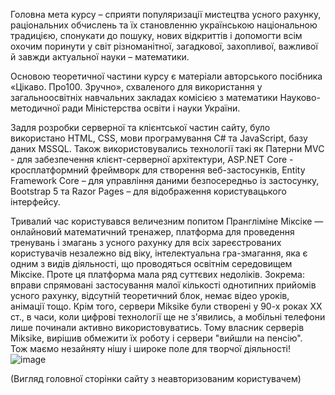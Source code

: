 Головна мета курсу – сприяти популяризації  мистецтва усного рахунку, раціональних обчислень та їх становленню українською  національною традицією, спонукати  до пошуку, нових  відкриттів і допомогти всім охочим поринути у світ  різноманітної, загадкової, захопливої, важливої й завжди актуальної науки – математики.  

Основою теоретичної частини курсу є матеріали авторського посібника «Цікаво. Про100. Зручно», схваленого для використання у загальноосвітніх навчальних закладах комісією з математики Науково-методичної ради Міністерства освіти і науки України.

Задля розробки серверної та клієнтської частин сайту, було використано HTML, CSS, мови програмування C# та JavaScript, базу даних MSSQL. Також використовувались технології такі як Патерни MVC - для забезпечення клієнт-серверної архітектури, ASP.NET Core -  кросплатформний фреймворк для створення веб-застосунків, Entity Framework Core – для управління даними безпосередньо із застосунку, Bootstrap 5 та Razor Pages – для відображення користувацького інтерфейсу.

Тривалий час користувався величезним попитом Прангліміне Міксіке — онлайновий математичний тренажер, платформа для проведення тренувань і змагань з усного рахунку для всіх зареєстрованих користувачів  незалежно від віку, інтелектуальна гра-змагання, яка є одним з видів діяльності, що проводяться освітнім середовищем Міксіке. Проте ця платформа мала ряд суттєвих недоліків. Зокрема:  вправи спрямовані застосування малої кількості однотипних прийомів усного рахунку, відсутній теоретичний блок, немає відео уроків, анімації тощо.  Крім того, сервери  Miksike були створені у 90-х роках ХХ ст., в часи, коли цифрові технології ще не з'явились, а мобільні телефони лише починали активно використовуватись. Тому власник серверів Miksike, вирішив обмежити їх роботу і сервери "вийшли на пенсію".                                                  
Тож маємо незайняту нішу і широке поле для творчої діяльності!
![image](https://github.com/alexakyts/SoftL/assets/105856458/fa40dba2-f0ed-46da-9603-34245bce1f23)

(Вигляд головної сторінки сайту з неавторизованим користувачем)


